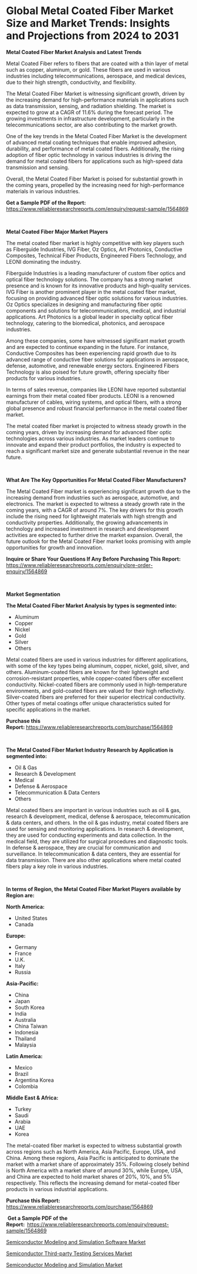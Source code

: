 <p><h1>Global Metal Coated Fiber Market Size and Market Trends: Insights and Projections from 2024 to 2031</h1></p><p><strong>Metal Coated Fiber Market Analysis and Latest Trends</strong></p>
<p><p>Metal Coated Fiber refers to fibers that are coated with a thin layer of metal such as copper, aluminum, or gold. These fibers are used in various industries including telecommunications, aerospace, and medical devices, due to their high strength, conductivity, and flexibility.</p><p>The Metal Coated Fiber Market is witnessing significant growth, driven by the increasing demand for high-performance materials in applications such as data transmission, sensing, and radiation shielding. The market is expected to grow at a CAGR of 11.6% during the forecast period. The growing investments in infrastructure development, particularly in the telecommunications sector, are also contributing to the market growth.</p><p>One of the key trends in the Metal Coated Fiber Market is the development of advanced metal coating techniques that enable improved adhesion, durability, and performance of metal coated fibers. Additionally, the rising adoption of fiber optic technology in various industries is driving the demand for metal coated fibers for applications such as high-speed data transmission and sensing.</p><p>Overall, the Metal Coated Fiber Market is poised for substantial growth in the coming years, propelled by the increasing need for high-performance materials in various industries.</p></p>
<p><strong>Get a Sample PDF of the Report:&nbsp;</strong> <a href="https://www.reliableresearchreports.com/enquiry/request-sample/1564869">https://www.reliableresearchreports.com/enquiry/request-sample/1564869</a></p>
<p>&nbsp;</p>
<p><strong>Metal Coated Fiber Major Market Players</strong></p>
<p><p>The metal coated fiber market is highly competitive with key players such as Fiberguide Industries, IVG Fiber, Oz Optics, Art Photonics, Conductive Composites, Technical Fiber Products, Engineered Fibers Technology, and LEONI dominating the industry. </p><p>Fiberguide Industries is a leading manufacturer of custom fiber optics and optical fiber technology solutions. The company has a strong market presence and is known for its innovative products and high-quality services. IVG Fiber is another prominent player in the metal coated fiber market, focusing on providing advanced fiber optic solutions for various industries. Oz Optics specializes in designing and manufacturing fiber optic components and solutions for telecommunications, medical, and industrial applications. Art Photonics is a global leader in specialty optical fiber technology, catering to the biomedical, photonics, and aerospace industries.</p><p>Among these companies, some have witnessed significant market growth and are expected to continue expanding in the future. For instance, Conductive Composites has been experiencing rapid growth due to its advanced range of conductive fiber solutions for applications in aerospace, defense, automotive, and renewable energy sectors. Engineered Fibers Technology is also poised for future growth, offering specialty fiber products for various industries.</p><p>In terms of sales revenue, companies like LEONI have reported substantial earnings from their metal coated fiber products. LEONI is a renowned manufacturer of cables, wiring systems, and optical fibers, with a strong global presence and robust financial performance in the metal coated fiber market.</p><p>The metal coated fiber market is projected to witness steady growth in the coming years, driven by increasing demand for advanced fiber optic technologies across various industries. As market leaders continue to innovate and expand their product portfolios, the industry is expected to reach a significant market size and generate substantial revenue in the near future.</p></p>
<p>&nbsp;</p>
<p><strong>What Are The Key Opportunities For Metal Coated Fiber Manufacturers?</strong></p>
<p><p>The Metal Coated Fiber market is experiencing significant growth due to the increasing demand from industries such as aerospace, automotive, and electronics. The market is expected to witness a steady growth rate in the coming years, with a CAGR of around 7%. The key drivers for this growth include the rising need for lightweight materials with high strength and conductivity properties. Additionally, the growing advancements in technology and increased investment in research and development activities are expected to further drive the market expansion. Overall, the future outlook for the Metal Coated Fiber market looks promising with ample opportunities for growth and innovation.</p></p>
<p><strong>Inquire or Share Your Questions If Any Before Purchasing This Report:</strong> <a href="https://www.reliableresearchreports.com/enquiry/pre-order-enquiry/1564869">https://www.reliableresearchreports.com/enquiry/pre-order-enquiry/1564869</a></p>
<p>&nbsp;</p>
<p><strong>Market Segmentation</strong></p>
<p><strong>The Metal Coated Fiber Market Analysis by types is segmented into:</strong></p>
<p><ul><li>Aluminum</li><li>Copper</li><li>Nickel</li><li>Gold</li><li>Silver</li><li>Others</li></ul></p>
<p><p>Metal coated fibers are used in various industries for different applications, with some of the key types being aluminum, copper, nickel, gold, silver, and others. Aluminum-coated fibers are known for their lightweight and corrosion-resistant properties, while copper-coated fibers offer excellent conductivity. Nickel-coated fibers are commonly used in high-temperature environments, and gold-coated fibers are valued for their high reflectivity. Silver-coated fibers are preferred for their superior electrical conductivity. Other types of metal coatings offer unique characteristics suited for specific applications in the market.</p></p>
<p><strong>Purchase this Report:&nbsp;</strong><a href="https://www.reliableresearchreports.com/purchase/1564869">https://www.reliableresearchreports.com/purchase/1564869</a></p>
<p>&nbsp;</p>
<p><strong>The Metal Coated Fiber Market Industry Research by Application is segmented into:</strong></p>
<p><ul><li>Oil & Gas</li><li>Research & Development</li><li>Medical</li><li>Defense & Aerospace</li><li>Telecommunication & Data Centers</li><li>Others</li></ul></p>
<p><p>Metal coated fibers are important in various industries such as oil & gas, research & development, medical, defense & aerospace, telecommunication & data centers, and others. In the oil & gas industry, metal coated fibers are used for sensing and monitoring applications. In research & development, they are used for conducting experiments and data collection. In the medical field, they are utilized for surgical procedures and diagnostic tools. In defense & aerospace, they are crucial for communication and surveillance. In telecommunication & data centers, they are essential for data transmission. There are also other applications where metal coated fibers play a key role in various industries.</p></p>
<p>&nbsp;</p>
<p><strong>In terms of Region, the Metal Coated Fiber Market Players available by Region are:</strong></p>
<p>
    <p> <strong> North America: </strong>
        <ul>
            <li>United States</li>
            <li>Canada</li>
        </ul>
        </p> 
    <p> <strong> Europe: </strong>
        <ul>
            <li>Germany</li>
            <li>France</li>
            <li>U.K.</li>
            <li>Italy</li>
            <li>Russia</li>
        </ul>
        </p> 
    <p> <strong> Asia-Pacific: </strong>
        <ul>
            <li>China</li>
            <li>Japan</li>
            <li>South Korea</li>
            <li>India</li>
            <li>Australia</li>
            <li>China Taiwan</li>
            <li>Indonesia</li>
            <li>Thailand</li>
            <li>Malaysia</li>
        </ul>
        </p> 
    <p> <strong> Latin America: </strong>
        <ul>
            <li>Mexico</li>
            <li>Brazil</li>
            <li>Argentina Korea</li>
            <li>Colombia</li>
        </ul>
        </p> 
    <p> <strong> Middle East & Africa: </strong>
        <ul>
            <li>Turkey</li>
            <li>Saudi</li>
            <li>Arabia</li>
            <li>UAE</li>
            <li>Korea</li>
        </ul>
    </p>
    </p>
<p><p>The metal-coated fiber market is expected to witness substantial growth across regions such as North America, Asia Pacific, Europe, USA, and China. Among these regions, Asia Pacific is anticipated to dominate the market with a market share of approximately 35%. Following closely behind is North America with a market share of around 30%, while Europe, USA, and China are expected to hold market shares of 20%, 10%, and 5% respectively. This reflects the increasing demand for metal-coated fiber products in various industrial applications.</p></p>
<p><strong>Purchase this Report: </strong><a href="https://www.reliableresearchreports.com/purchase/1564869">https://www.reliableresearchreports.com/purchase/1564869</a></p>
<p>&nbsp;<strong>Get a Sample PDF of the Report:&nbsp;&nbsp;</strong><a href="https://www.reliableresearchreports.com/enquiry/request-sample/1564869">https://www.reliableresearchreports.com/enquiry/request-sample/1564869</a></p>
<p><strong></strong></p>
<p><p><a href="https://view.publitas.com/reportprime-1/semiconductor-modeling-and-simulation-software-market-research-report-forecasted-for-period-from-2023-2030-by-market-type-market-application-and-region/">Semiconductor Modeling and Simulation Software Market</a></p><p><a href="https://view.publitas.com/reportprime-1/semiconductor-third-party-testing-services-market-size-and-examines-its-market-scope-with-a-primary-focus-on-growth-opportunities-and-forecasted-trends-spanning-from-2023-to-2030/">Semiconductor Third-party Testing Services Market</a></p><p><a href="https://view.publitas.com/reportprime-1/semiconductor-modeling-and-simulation-market-a-comprehensive-report-of-its-market-share-growth-trends-2023-2030/">Semiconductor Modeling and Simulation Market</a></p></p>